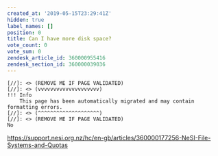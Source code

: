 ```yaml
---
created_at: '2019-05-15T23:29:41Z'
hidden: true
label_names: []
position: 0
title: Can I have more disk space?
vote_count: 0
vote_sum: 0
zendesk_article_id: 360000955416
zendesk_section_id: 360000039036
---
```



    [//]: <> (REMOVE ME IF PAGE VALIDATED)
    [//]: <> (vvvvvvvvvvvvvvvvvvvv)
    !!! Info
        This page has been automatically migrated and may contain formatting errors.
    [//]: <> (^^^^^^^^^^^^^^^^^^^^)
    [//]: <> (REMOVE ME IF PAGE VALIDATED)
    No  
<https://support.nesi.org.nz/hc/en-gb/articles/360000177256-NeSI-File-Systems-and-Quotas>
